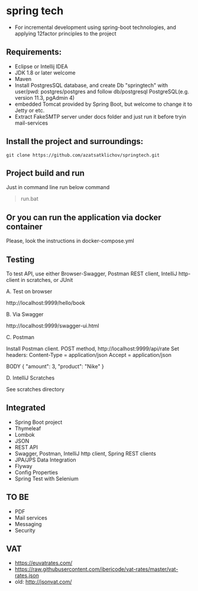# spring tech 

- For incremental development using spring-boot technologies, and applying 12factor principles to the project  

## Requirements:

- Eclipse or Intellij IDEA
- JDK 1.8 or later welcome
- Maven
- Install PostgresSQL database, and create Db "springtech" with user/pwd: postgres/postgres and follow db/postgresql
  PostgreSQL(e.g. version 11.3,  pgAdmin 4) 
- embedded Tomcat provided by Spring Boot, but welcome to change it to Jetty or etc.
- Extract FakeSMTP server under docs folder and just run it before tryin mail-services


## Install the project and surroundings:

    git clone https://github.com/azatsatklichov/springtech.git

## Project build and run
Just in command line run below command
> run.bat
 

## Or you can run the application via docker container  
Please, look the instructions in docker-compose.yml 

## Testing 

To test API, use either Browser-Swagger, Postman REST client, IntelliJ http-client in scratches,  or JUnit

A. Test on browser

http://localhost:9999/hello/book

B. Via Swagger

http://localhost:9999/swagger-ui.html

C. Postman

Install Postman client. 
POST method, http://localhost:9999/api/rate
Set headers: 
Content-Type = application/json
Accept = application/json

BODY
{
  "amount": 3,
  "product": "Nike"
}


D. IntelliJ Scratches

See scratches directory 
   

## Integrated 
 
- Spring Boot project 
- Thymeleaf
- Lombok
- JSON
- REST API
- Swagger, Postman, IntelliJ http client, Spring REST clients
- JPA/JPS Data Integration
- Flyway
- Config Properties
- Spring Test with Selenium

 
## TO BE
 
- PDF
- Mail services 
- Messaging
- Security

## VAT
-  https://euvatrates.com/
-  https://raw.githubusercontent.com/ibericode/vat-rates/master/vat-rates.json
- old: http://jsonvat.com/
